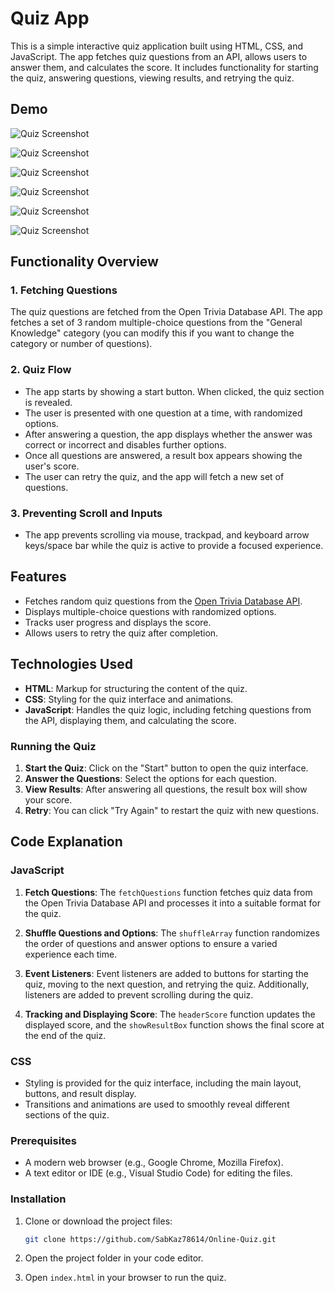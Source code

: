 # Quiz App

This is a simple interactive quiz application built using HTML, CSS, and JavaScript. The app fetches quiz questions from an API, allows users to answer them, and calculates the score. It includes functionality for starting the quiz, answering questions, viewing results, and retrying the quiz.

## Demo
![Quiz Screenshot](./assets/readme/main-page.png)

![Quiz Screenshot](./assets/readme/guide.png)

![Quiz Screenshot](./assets/readme/online%20quiz.png)

![Quiz Screenshot](./assets/readme/validator1.png)

![Quiz Screenshot](./assets/readme/validator2.png)

![Quiz Screenshot](./assets/readme/results.png)

## Functionality Overview

### 1. Fetching Questions
The quiz questions are fetched from the Open Trivia Database API. The app fetches a set of 3 random multiple-choice questions from the "General Knowledge" category (you can modify this if you want to change the category or number of questions).

### 2. Quiz Flow
- The app starts by showing a start button. When clicked, the quiz section is revealed.
- The user is presented with one question at a time, with randomized options.
- After answering a question, the app displays whether the answer was correct or incorrect and disables further     options.
- Once all questions are answered, a result box appears showing the user's score.
- The user can retry the quiz, and the app will fetch a new set of questions.

### 3. Preventing Scroll and Inputs
- The app prevents scrolling via mouse, trackpad, and keyboard arrow keys/space bar while the quiz is active to provide a focused experience.

## Features

- Fetches random quiz questions from the [Open Trivia Database API](https://opentdb.com/).
- Displays multiple-choice questions with randomized options.
- Tracks user progress and displays the score.
- Allows users to retry the quiz after completion.

## Technologies Used

- **HTML**: Markup for structuring the content of the quiz.
- **CSS**: Styling for the quiz interface and animations.
- **JavaScript**: Handles the quiz logic, including fetching questions from the API, displaying them, and calculating the score.

### Running the Quiz

1. **Start the Quiz**: Click on the "Start" button to open the quiz interface.
2. **Answer the Questions**: Select the options for each question.
3. **View Results**: After answering all questions, the result box will show your score.
4. **Retry**: You can click "Try Again" to restart the quiz with new questions.

## Code Explanation

### JavaScript

1. **Fetch Questions**: 
   The `fetchQuestions` function fetches quiz data from the Open Trivia Database API and processes it into a suitable format for the quiz.

2. **Shuffle Questions and Options**:
   The `shuffleArray` function randomizes the order of questions and answer options to ensure a varied experience each time.

3. **Event Listeners**:
   Event listeners are added to buttons for starting the quiz, moving to the next question, and retrying the quiz. Additionally, listeners are added to prevent scrolling during the quiz.

4. **Tracking and Displaying Score**:
   The `headerScore` function updates the displayed score, and the `showResultBox` function shows the final score at the end of the quiz.

### CSS

- Styling is provided for the quiz interface, including the main layout, buttons, and result display.
- Transitions and animations are used to smoothly reveal different sections of the quiz.

### Prerequisites

- A modern web browser (e.g., Google Chrome, Mozilla Firefox).
- A text editor or IDE (e.g., Visual Studio Code) for editing the files.

### Installation

1. Clone or download the project files:
    ```bash
    git clone https://github.com/SabKaz78614/Online-Quiz.git
    ```

2. Open the project folder in your code editor.

3. Open `index.html` in your browser to run the quiz.


